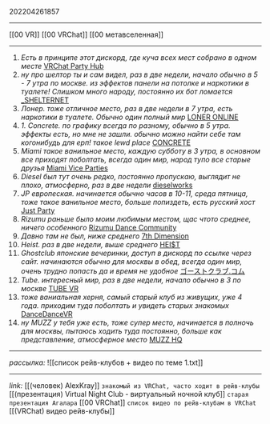 202204261857
***
[[00 VR]] [[00 VRChat]] [[00 метавселенная]]
***
1. *Есть в принципе этот дискорд, где куча всех мест собрано в одном месте*
[VRChat Party Hub](https://discord.gg/M66BWCMG)
2. *ну про шелтор ты и сам видел, раз в две недели, начало обычно в 5 - 7 утра по москве. из эффектов панели на потолке и наркотики в туалете! Слишком много народу, постоянно их бот ломается*
[_SHELTERNET](https://discord.gg/Xhxhgq3J)
3. *Лонер. тоже отличное место, раз в две недели в 7 утра, есть наркотики в туалете. Обычно один полный мир*
[LONER ONLINE](https://discord.gg/QnBXaTfn)
4. *1. Concrete. по графику всегда по разному, обычно в 5 утра. эффекты есть, но мне не зашли. обычно можно найти себе там когонибудь для ерп! такое lewd place*
[CONCRETE](https://discord.gg/YZRvVKKp)
5. *Miami такое ванильное место, каждую субботу в 3 утра, в основном все приходят поболтать, всегда один мир, народ тупо все старые друзья*
[Miami Vice Parties](https://discord.gg/miamivice)
6. *Diesel был тут очень редко, постоянно пропускаю, выглядит не плохо, атмосферно, раз в две недели*
[dieselworks](https://discord.gg/cqbbnCwn)
7. *JP европеская. начинается обычно часов в 10-11, среда пятница, тоже такое ванильное место, больше попиздеть, есть русский хост*
[Just Party](https://discord.gg/M8XxZhQt)
8. *Rizumu раньше было моим любимым местом, щас чтото среднее, ничего особенного*
[Rizumu Dance Community](https://discord.gg/rizumu)
9. *Давно там не был, ниже среднего*
[7th Dimension](https://discord.gg/Vzf5HsHK)
10. *Heist. раз в две недели, выше среднего*
[HEI$T](https://discord.gg/JjEXc6Ey)
11. *Ghostclub японские вечеринки, доступ в дискорд по ссылке через сайт. начинаются обычно для москвы в обед, всегда один мир, очень трудно попасть да и время не удобное*
[ゴーストクラブ.コム](https://xn--pckjp4dudxftf.xn--tckwe/)
12. *Tube. интересный мир, раз в две недели, начало обычно в 3 по москве*
[TUBE VR](https://discord.gg/EYENqzWd)
13. *тоже ваниальная херня, самый старый клуб из живущих, уже 4 года. приходим туда поболтать и увидеть старых знакомых*
[DanceDanceVR](https://discord.gg/4XTvPDWE)
14. *ну MUZZ у тебя уже есть, тоже супер место, начинается в полночь для москвы, пытаюсь ходить туда постоянно, больше как представление, атмосферное место*
[MUZZ HQ](https://discord.gg/H2pS2s5T)
***
*рассылка:*
![[список рейв-клубов + видео по теме 1.txt]]
***
*link:*
[[(человек) AlexKray]]
`знакомый из VRChat, часто ходит в рейв-клубы`
[[(презентация) Virtual Night Club - виртуальный ночной клуб]]
`старая презентация Агалара`
[[00 VRChat]]
`список видео по рейв-клубам в VRChat`
[[(VRChat) видео рейв-клубы]]

